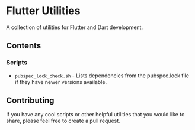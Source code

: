 # Flutter Utilities
A collection of utilities for Flutter and Dart development.

## Contents
### Scripts
- `pubspec_lock_check.sh` - Lists dependencies from the pubspec.lock file if they have newer versions available.

## Contributing
If you have any cool scripts or other helpful utilities that you would like to share, please feel free to create a pull request.